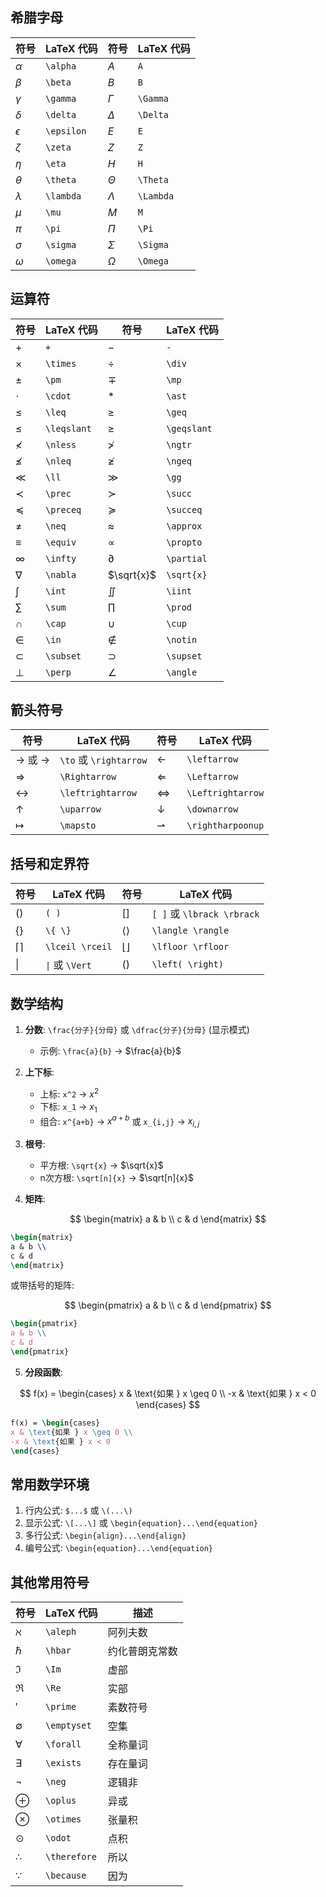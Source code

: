 

## 希腊字母

| 符号 | LaTeX 代码 | 符号 | LaTeX 代码 |
|------|------------|------|------------|
| $\alpha$    | `\alpha`   | $A$    | `A`   |
| $\beta$    | `\beta`    | $B$    | `B`    |
| $\gamma$    | `\gamma`   | $\Gamma$    | `\Gamma`   |
| $\delta$    | `\delta`   | $\Delta$    | `\Delta`   |
| $\epsilon$    | `\epsilon` | $E$    | `E` |
| $\zeta$    | `\zeta`    | $Z$    | `Z`    |
| $\eta$    | `\eta`     | $H$    | `H`     |
| $\theta$    | `\theta`   | $\Theta$    | `\Theta`   |
| $\lambda$    | `\lambda`  | $\Lambda$    | `\Lambda`  |
| $\mu$    | `\mu`      | $M$    | `M`      |
| $\pi$    | `\pi`      | $\Pi$    | `\Pi`      |
| $\sigma$    | `\sigma`   | $\Sigma$    | `\Sigma`   |
| $\omega$    | `\omega`   | $\Omega$    | `\Omega`   |

## 运算符

| 符号 | LaTeX 代码 | 符号 | LaTeX 代码 |
|------|------------|------|------------|
| $+$    | `+`        | $-$    | `-`        |
| $\times$    | `\times`   | $\div$    | `\div`     |
| $\pm$    | `\pm`      | $\mp$    | `\mp`      |
| $\cdot$    | `\cdot`    | $\ast$    | `\ast`     |
| $\leq$    | `\leq`     | $\geq$    | `\geq`     |
| $\leqslant$ | `\leqslant` | $\geqslant$ | `\geqslant` |
| $\nless$ | `\nless`    | $\ngtr$ | `\ngtr`      |
| $\nleq$ | `\nleq`      | $\ngeq$ | `\ngeq`      |
| $\ll$ | `\ll`        | $\gg$ | `\gg`        |
| $\prec$ | `\prec`      | $\succ$ | `\succ`      |
| $\preceq$ | `\preceq`    | $\succeq$ | `\succeq`    | 
| $\neq$    | `\neq`     | $\approx$    | `\approx`  |
| $\equiv$    | `\equiv`   | $\propto$    | `\propto`  |
| $\infty$    | `\infty`   | $\partial$    | `\partial` |
| $\nabla$    | `\nabla`   | $\sqrt{x}$    | `\sqrt{x}`  |
| $\int$    | `\int`     | $\iint$    | `\iint`    |
| $\sum$    | `\sum`     | $\prod$    | `\prod`    |
| $\cap$    | `\cap`     | $\cup$    | `\cup`     |
| $\in$    | `\in`      | $\notin$    | `\notin`   |
| $\subset$    | `\subset`  | $\supset$    | `\supset`  |
| $\perp$    | `\perp`    | $\angle$    | `\angle`   |

## 箭头符号

| 符号 | LaTeX 代码 | 符号 | LaTeX 代码 |
|------|------------|------|------------|
| $\to$ 或 $\rightarrow$ | `\to` 或 `\rightarrow` | $\leftarrow$ | `\leftarrow` |
| $\Rightarrow$ | `\Rightarrow` | $\Leftarrow$ | `\Leftarrow` |
| $\leftrightarrow$ | `\leftrightarrow` | $\Leftrightarrow$ | `\Leftrightarrow` |
| $\uparrow$ | `\uparrow` | $\downarrow$ | `\downarrow` |
| $\mapsto$ | `\mapsto` | $\rightharpoonup$ | `\rightharpoonup` |

## 括号和定界符

| 符号 | LaTeX 代码 | 符号 | LaTeX 代码 |
|------|------------|------|------------|
| $( )$  | `( )`      | $[ ]$  | `[ ]` 或 `\lbrack \rbrack` |
| $\{ \}$  | `\{ \}`    | $\langle \rangle$  | `\langle \rangle` |
| $\lceil \rceil$   | `\lceil \rceil` | $\lfloor \rfloor$ | `\lfloor \rfloor` |
| $\|$   | `\|` 或 `\Vert` | $\left( \right)$ | `\left( \right)` |

## 数学结构

1. **分数**: `\frac{分子}{分母}` 或 `\dfrac{分子}{分母}` (显示模式)
   
   - 示例: `\frac{a}{b}` → $\frac{a}{b}$

2. **上下标**:
   
   - 上标: `x^2` → $x^2$
   - 下标: `x_1` → $x_1$
   - 组合: `x^{a+b}` → $x^{a+b}$ 或 `x_{i,j}` → $x_{i,j}$

3. **根号**:
   
   - 平方根: `\sqrt{x}` → $\sqrt{x}$
   - n次方根: `\sqrt[n]{x}` → $\sqrt[n]{x}$

4. **矩阵**:

$$
\begin{matrix}
a & b \\
c & d 
\end{matrix}
$$

```latex
\begin{matrix}
a & b \\
c & d 
\end{matrix}
```
   
或带括号的矩阵:

$$
\begin{pmatrix}
a & b \\
c & d 
\end{pmatrix}
$$

```latex
\begin{pmatrix}
a & b \\
c & d 
\end{pmatrix}
```

5. **分段函数**:

$$
f(x) = \begin{cases}
x & \text{如果 } x \geq 0 \\
-x & \text{如果 } x < 0
\end{cases}
$$

```latex
f(x) = \begin{cases}
x & \text{如果 } x \geq 0 \\
-x & \text{如果 } x < 0
\end{cases}
```

## 常用数学环境

1. 行内公式: `$...$` 或 `\(...\)`
2. 显示公式: `\[...\]` 或 `\begin{equation}...\end{equation}`
3. 多行公式: `\begin{align}...\end{align}`
4. 编号公式: `\begin{equation}...\end{equation}`

## 其他常用符号

| 符号 | LaTeX 代码 | 描述 |
|------|------------|------|
| $\aleph$    | `\aleph`   | 阿列夫数 |
| $\hbar$    | `\hbar`    | 约化普朗克常数 |
| $\Im$    | `\Im`      | 虚部 |
| $\Re$    | `\Re`      | 实部 |
| $\prime$    | `\prime`   | 素数符号 |
| $\emptyset$    | `\emptyset` | 空集 |
| $\forall$    | `\forall`  | 全称量词 |
| $\exists$    | `\exists`  | 存在量词 |
| $\neg$    | `\neg`     | 逻辑非 |
| $\oplus$    | `\oplus`   | 异或 |
| $\otimes$    | `\otimes`  | 张量积 |
| $\odot$    | `\odot`    | 点积 |
| $\therefore$    | `\therefore` | 所以 |
| $\because$    | `\because` | 因为 |



